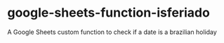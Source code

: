 # google-sheets-function-isferiado
A Google Sheets custom function to check if a date is a brazilian holiday
